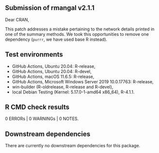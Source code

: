 ## Submission of rmangal v2.1.1

Dear CRAN,

This patch addresses a mistake pertaining to the network details printed in
one of the summary methods. We took this opportunities to remove one dependency
(`purrr`, we have used base R instead).


## Test environments

  * GitHub Actions, Ubuntu 20.04: R-release,
  * GitHub Actions, Ubuntu 20.04: R-devel,
  * GitHub Actions, macOS 11.6.5: R-release,
  * GitHub Actions, Microsoft Windows Server 2019 10.0.17763: R-release,
  * win-builder (R-oldrelease, R-release and R-devel),
  * local Debian Testing (Kernel: 5.17.0-1-amd64 x86_64), R-4.1.1.


## R CMD check results

0 ERRORs | 0 WARNINGs | 0 NOTES.


## Downstream dependencies

There are currently no downstream dependencies for this package.
